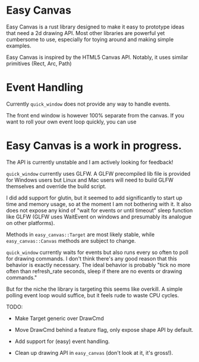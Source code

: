 # Easy Canvas
Easy Canvas is a rust library designed to make it easy to prototype ideas that need a 2d drawing API. Most other libraries are powerful yet cumbersome to use, especially for toying around and making simple examples.

Easy Canvas is inspired by the HTML5 Canvas API. Notably, it uses similar primitives (Rect, Arc, Path)

# Event Handling

Currently `quick_window` does not provide any way to handle events.

The front end window is however 100% separate from the canvas. If you want to roll your own event loop quickly, you can use 

# Easy Canvas is a work in progress.

The API is currently unstable and I am actively looking for feedback!

`quick_window` currently uses GLFW. A GLFW precompiled lib file is provided for Windows users but Linux and Mac users will need to build GLFW themselves and override the build script.

I did add support for glutin, but it seemed to add significantly to start up time and memory usage, so at the moment I am not bothering with it. It also does not expose any kind of "wait for events or until timeout" sleep function like GLFW (GLFW uses WaitEvent on windows and presumably its analogue on other platforms).

Methods in `easy_canvas::Target` are most likely stable, while `easy_canvas::Canvas` methods are subject to change.

`quick_window` currently waits for events but also runs every so often to poll for drawing commands. I don't think there's any good reason that this behavior is exactly necessary. The ideal behavior is probably "tick no more often than refresh_rate seconds, sleep if there are no events or drawing commands."

But for the niche the library is targeting this seems like overkill. A simple polling event loop would suffice, but it feels rude to waste CPU cycles.

TODO:
- Make Target generic over DrawCmd
- Move DrawCmd behind a feature flag, only expose shape API by default.

- Add support for (easy) event handling.
- Clean up drawing API in `easy_canvas` (don't look at it, it's gross!).